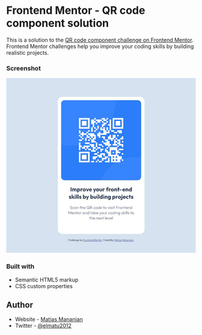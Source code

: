 # Frontend Mentor - QR code component solution

This is a solution to the [QR code component challenge on Frontend Mentor](https://www.frontendmentor.io/challenges/qr-code-component-iux_sIO_H). Frontend Mentor challenges help you improve your coding skills by building realistic projects. 

### Screenshot

![](./images/screenshot.jpg)

### Built with

- Semantic HTML5 markup
- CSS custom properties

## Author

- Website - [Matias Mananian](https://www.matiasmananian.com.ar)
- Twitter - [@elmatu2012](https://www.twitter.com/elmatu2012)
